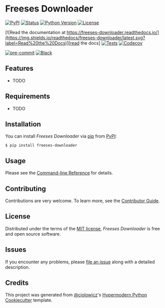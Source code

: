 # Freeses Downloader

[![PyPI](https://img.shields.io/pypi/v/freeses-downloader.svg)][pypi_]
[![Status](https://img.shields.io/pypi/status/freeses-downloader.svg)][status]
[![Python Version](https://img.shields.io/pypi/pyversions/freeses-downloader)][python version]
[![License](https://img.shields.io/pypi/l/freeses-downloader)][license]

[![Read the documentation at https://freeses-downloader.readthedocs.io/](https://img.shields.io/readthedocs/freeses-downloader/latest.svg?label=Read%20the%20Docs)][read the docs]
[![Tests](https://github.com/rayigen85/freeses-downloader/workflows/Tests/badge.svg)][tests]
[![Codecov](https://codecov.io/gh/rayigen85/freeses-downloader/branch/main/graph/badge.svg)][codecov]

[![pre-commit](https://img.shields.io/badge/pre--commit-enabled-brightgreen?logo=pre-commit&logoColor=white)][pre-commit]
[![Black](https://img.shields.io/badge/code%20style-black-000000.svg)][black]

[pypi_]: https://pypi.org/project/freeses-downloader/
[status]: https://pypi.org/project/freeses-downloader/
[python version]: https://pypi.org/project/freeses-downloader
[read the docs]: https://freeses-downloader.readthedocs.io/
[tests]: https://github.com/rayigen85/freeses-downloader/actions?workflow=Tests
[codecov]: https://app.codecov.io/gh/rayigen85/freeses-downloader
[pre-commit]: https://github.com/pre-commit/pre-commit
[black]: https://github.com/psf/black

## Features

- TODO

## Requirements

- TODO

## Installation

You can install _Freeses Downloader_ via [pip] from [PyPI]:

```console
$ pip install freeses-downloader
```

## Usage

Please see the [Command-line Reference] for details.

## Contributing

Contributions are very welcome.
To learn more, see the [Contributor Guide].

## License

Distributed under the terms of the [MIT license][license],
_Freeses Downloader_ is free and open source software.

## Issues

If you encounter any problems,
please [file an issue] along with a detailed description.

## Credits

This project was generated from [@cjolowicz]'s [Hypermodern Python Cookiecutter] template.

[@cjolowicz]: https://github.com/cjolowicz
[pypi]: https://pypi.org/
[hypermodern python cookiecutter]: https://github.com/cjolowicz/cookiecutter-hypermodern-python
[file an issue]: https://github.com/rayigen85/freeses-downloader/issues
[pip]: https://pip.pypa.io/

<!-- github-only -->

[license]: https://github.com/rayigen85/freeses-downloader/blob/main/LICENSE
[contributor guide]: https://github.com/rayigen85/freeses-downloader/blob/main/CONTRIBUTING.md
[command-line reference]: https://freeses-downloader.readthedocs.io/en/latest/usage.html
